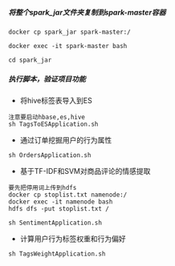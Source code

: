 ##### 将整个spark_jar文件夹复制到spark-master容器

```
docker cp spark_jar spark-master:/
```

```
docker exec -it spark-master bash
```

```
cd spark_jar
```

##### 执行脚本，验证项目功能

* 将hive标签表导入到ES

```
注意要启动hbase,es,hive
sh TagsToESApplication.sh
```

* 通过订单挖掘用户的行为属性

```
sh OrdersApplication.sh
```

* 基于TF-IDF和SVM对商品评论的情感提取

```
要先把停用词上传到hdfs
docker cp stoplist.txt namenode:/
docker exec -it namenode bash
hdfs dfs -put stoplist.txt /
```

```
sh SentimentApplication.sh
```

* 计算用户行为标签权重和行为偏好

```
sh TagsWeightApplication.sh
```